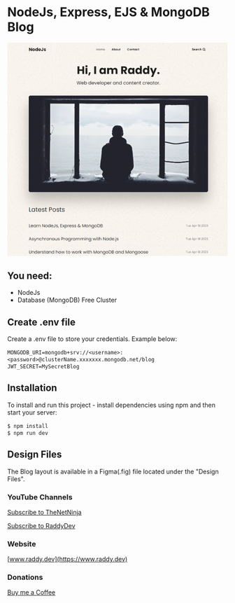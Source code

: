 # NodeJs, Express, EJS & MongoDB Blog

![alt text](/readme-image.jpg?raw=true)

## You need:
- NodeJs
- Database (MongoDB) Free Cluster

## Create .env file
Create a .env file to store your credentials. Example below:

```
MONGODB_URI=mongodb+srv://<username>:<password>@clusterName.xxxxxxx.mongodb.net/blog
JWT_SECRET=MySecretBlog
```

## Installation
To install and run this project - install dependencies using npm and then start your server:

```
$ npm install
$ npm run dev
```

## Design Files
The Blog layout is available in a Figma(.fig) file located under the "Design Files".


### YouTube Channels

[Subscribe to TheNetNinja](https://www.youtube.com/@NetNinja)

[Subscribe to RaddyDev](https://www.youtube.com/@RaddyDev)


### Website
[www.raddy.dev](https://www.raddy.dev)

### Donations
[Buy me a Coffee](https://www.buymeacoffee.com/RaddyTheBrand)

